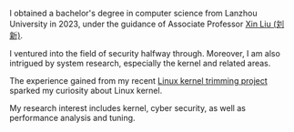 I obtained a bachelor's degree in computer science from Lanzhou University in 2023, under the guidance of Associate Professor [Xin Liu (刘新)](https://scholar.google.com/citations?user=F6csWYQAAAAJ&hlu).

I ventured into the field of security halfway through. Moreover, I am also intrigued by system research, especially the kernel and related areas.

The experience gained from my recent [Linux kernel trimming project](/#-projects) sparked my curiosity about Linux kernel.

My research interest includes kernel, cyber security, as well as performance analysis and tuning.

<!-- <a href='https://scholar.google.com/citations?user=B-Fgh7gAAAAJ'><img src="https://img.shields.io/endpoint?url={{ url | url_encode }}&logo=Google%20Scholar&labelColor=f6f6f6&color=9cf&style=flat&label=citations"></a> -->

